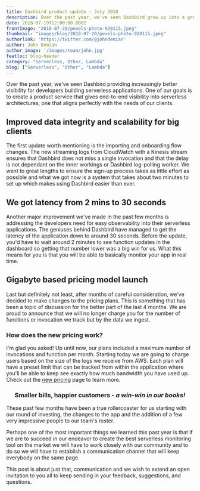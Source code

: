 ```yaml
---
title: Dashbird product update - July 2018
description: Over the past year, we've seen Dashbird grow up into a great product service. Here's the latest updates we've made to the service
date: 2018-07-19T12:00:00.000Z
frontImage: "2018-07-20/pexels-photo-920115.jpeg"
thumbnail: "images/blog/2018-07-20/pexels-photo-920115.jpeg"
authorlink: 'https://twitter.com/@johndemian'
author: John Demian
author_image: '/images/team/john.jpg'
featloc: blog-header
category: "Serverless, Other, Lambda"
blog: ["Serverless", "Other", "Lambda"]
---
```


Over the past year, we've seen Dashbird providing increasingly better visibility for developers building serverless applications. One of our goals is to create a product service that gives end-to-end visibility into serverless architectures, one that aligns perfectly with the needs of our clients. 

<h2>Improved data integrity and scalability for big clients</h2> 

The first update worth mentioning is the importing and onboarding flow changes. The new streaming logs from CloudWatch with a Kinesis stream ensures that Dashbird does not miss a single invocation and that the delay is not dependant on the inner workings or Dashbird log-polling worker.
We went to great lengths to ensure the sign-up process takes as little effort as possible and what we got now is a system that takes about two minutes to set up which makes using Dashbird easier than ever.

<h2>We got latency from 2 mins to 30 seconds</h2>

Another major improvement we've made in the past few months is addressing the developers need for easy observability into their serverless applications. The geniuses behind Dashbird have managed to get the latency of the application down to around 30 seconds. Before the update, you'd have to wait around 2 minutes to see function updates in the dashboard so getting that number lower was a big win for us. What this means for you is that you will be able to basically monitor your app in real time.


<h2>Gigabyte based pricing model launch</h2>

Last but definitely not least, after months of careful consideration, we've decided to make changes to the pricing plans. This is something that has been a topic of discussion for the better part of the last 4 months. We are proud to announce that we will no longer charge you for the number of functions or invocation we track but by the data we ingest.

<h3>How does the new pricing work?</h3>
I'm glad you asked! Up until now, our plans included a maximum number of invocations and function per month. Starting today we are going to charge users based on the size of the logs we receive from AWS. Each plan will have a preset limit that can be tracked from within the application where you'll be able to keep see exactly how much bandwidth you have used up. Check out the <a href="https://dashbird.io/pricing/">new pricing</a> page to learn more.

<center><h3>Smaller bills, happier customers <i> -  a win-win in our books!</i></h3></center>

These past few months have been a true rollercoaster for us starting with our round of investing, the changes to the app and the addition of a few very impressive people to our team's roster. 

Perhaps one of the most important things we learned this past year is that if we are to succeed in our endeavor to create the best serverless monitoring tool on the market we will have to work closely with our community and to do so we will have to establish a communication channel that will keep everybody on the same page. 

This post is about just that, communication and we wish to extend an open invitation to you all to keep sending in your feedback, suggestions, and questions. 